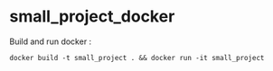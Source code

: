 # small_project_docker

Build and run docker : 
```
docker build -t small_project . && docker run -it small_project
```

